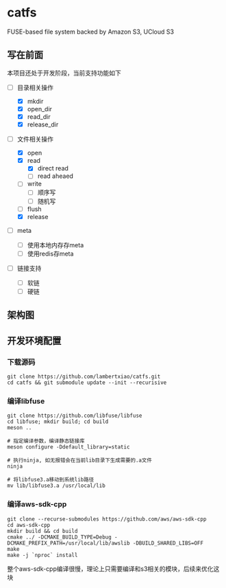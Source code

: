 # catfs

FUSE-based file system backed by Amazon S3, UCloud S3

## 写在前面

本项目还处于开发阶段，当前支持功能如下

- [ ] 目录相关操作
    - [x] mkdir
    - [x] open_dir
    - [x] read_dir
    - [x] release_dir

- [ ] 文件相关操作
    - [x] open
    - [x] read
        - [x] direct read
        - [ ] read aheaed
    - [ ] write
        - [ ] 顺序写
        - [ ] 随机写
    - [ ] flush
    - [x] release

- [ ] meta
    - [ ] 使用本地内存存meta
    - [ ] 使用redis存meta

- [ ] 链接支持

    - [ ] 软链
    - [ ] 硬链

## 架构图

## 开发环境配置

### 下载源码

```
git clone https://github.com/lambertxiao/catfs.git
cd catfs && git submodule update --init --recurisive
```

### 编译libfuse

```
git clone https://github.com/libfuse/libfuse
cd libfuse; mkdir build; cd build
meson ..

# 指定编译参数，编译静态链接库
meson configure -Ddefault_library=static

# 执行ninja, 如无报错会在当前lib目录下生成需要的.a文件
ninja

# 将libfuse3.a移动到系统lib路径
mv lib/libfuse3.a /usr/local/lib
```

### 编译aws-sdk-cpp

```
git clone --recurse-submodules https://github.com/aws/aws-sdk-cpp
cd aws-sdk-cpp
mkdir build && cd build
cmake ../ -DCMAKE_BUILD_TYPE=Debug -DCMAKE_PREFIX_PATH=/usr/local/lib/awslib -DBUILD_SHARED_LIBS=OFF
make
make -j `nproc` install
```

整个aws-sdk-cpp编译很慢，理论上只需要编译和s3相关的模块，后续来优化这块
